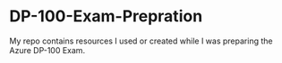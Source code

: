 # DP-100-Exam-Prepration
My repo contains resources I used or created while I was preparing the Azure DP-100 Exam.
